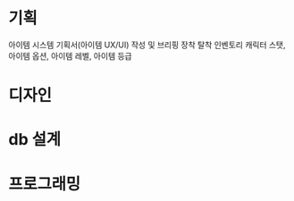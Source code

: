 
# 기획
아이템 시스템 기획서(아이템 UX/UI) 작성 및 브리핑
장착 탈착 인벤토리 캐릭터 스탯, 아이템 옵션, 아이템 레벨, 아이템 등급

# 디자인

# db 설계

# 프로그래밍
